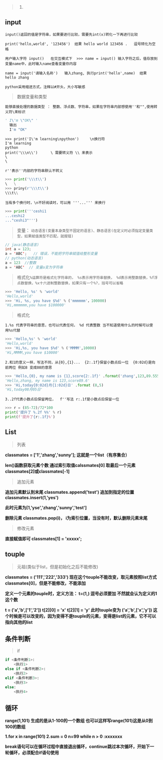 > 1.
## input
`input()返回的值是字符串，如果要进行比较，需要先int(x)转化一下再进行比较`

`print('hello,world', '123456')  结果 hello world 123456 .   逗号转化为空格`

`用户输入字符 input()   在交互模式下  >>> name = input() 输入字符之后，值存放到变量name中，此时输入name查看变量你内容`

`name = input('请输入名称')   输入zhang, 执行print('hello',name)  结果 hello zhang`

`python采用缩进方式，注释以#开头，大小写敏感`

> 数据变量和类型

`能够直接处理的数据类型 ： 整数、浮点数、字符串，如果在字符串内部想使用''和"",使用转义符\来标识`
```python
' I\'m \"OK\" '
  输出
  I'm "OK"
```
```
>>> print('I\'m learning\npython')     \n换行符
I'm learning
python
print('\\\n\\')      \ 需要转义符 \\ 来表示
\
\
```
`r''表示''内部的字符串默认不转义`
```python
>>> print('\\\t\\')
\   \
>>> priny(r'\\\t\\')
\\\t\\
```
`当有多个换行时，\n不好阅读时，可以用 '''...''' 来换行`
```python
>>> print('''ceshi1
...ceshi2
..."ceshi3"''')
```
> 变量：
`动态语言(变量本身类型不固定的语言)、静态语言(在定义时必须指定变量类型，如果赋值类型不匹配，就报错)`
```java
// java(静态语言)
int a = 123;    
a = 'ABC';   // 错误，不能把字符串赋值给整形变量
// python(动态语言)
a = 123  //整数
a = 'ABC'  // 变量a变为字符串 
```
> 格式化`%运算符是格式化字符串的， %s表示用字符串替换， %d表示用整数替换，%f浮点数替换，%x十六进制整数替换，如果只有一个%?，括号可以省略`
```python
>>> 'Hello, %s' % 'world'
'Hello,world'
>>> 'Hi, %s, you have $%d' % ('mmmmmm'，100000)
'Hi,mmmmmm,you have $100000'
```
> 格式化

`1.%s 代表字符串的意思，也可以代表任何， %d 代表整数 当不知道使用什么的时候可以使用%s代替`
```python
>>> 'Hello,%s' % 'world'     
'Hello,world'
>>> 'Hi,%s, you have $%d' % ('MMMM',10000)    
'Hi,MMMM,you have $10000'
```
`2.和1的意义一样，写法不同，从{0},{1}...  {2:.1f}保留小数点后一位  {0:02d}是向前两位 例如8 变成08的意思`
```python
>>> 'Hello,{0}, my name is {1},score{2:.1f}' .format('zhang',123,89.5555541)
'Hello,zhang, my name is 123,score89.6'
>>> 'Hi,today{0:02d}月{1:02d}日' .format (8,5)
'Hi,today08月05日'
```
`3..2f代表小数点后保留两位，  f''写法 r:.1f是小数点后保留一位`
```python
>>> r = (85-72)/72*100
print('提升了 %.2f %%' % r)       
print(f'提升了{r:.1f}%')         
```
## List
> 列表

**classmates = ['1','zhang','sunny'];  这就是一个list（有序集合）**

**len()函数获取元素个数  通过索引取值calssmates[0] 取最后一个元素classmates[2]或classmates[-1]**

> 追加元素

**追加元素默认到末尾 classmates.append('test')  追加到指定的位置 classmates.insert(1,'yes')**

**此时元素为[1,'yse','zhang','sunny','test']**

**删除元素 classmates.pop(i)， i为索引位置，当没有时，默认删除元素末尾**

> 修改元素

**直接赋值即可 classmates[1] = 'xxxxx';**

## touple
> 元祖(类似于list，但是初始化之后不能修改)

**classmates = ('111','222','333') 现在这个touple不能改变，取元素按照list方式 classmates[0]，但是不能修改，不能添加**

**定义一个元素的touple时，定义方法： t=(1,) 逗号必须要加 不然就会认为定义的1这个数**

**t = ('a','b',['1','2'])  t[2][0] = 'x' t[2][1] = 'y'  此时touple变为 ('a','b',['x','y']) 这个时候是可以改变的，因为变得不是touple的元素，变得是list的元素，它不可以指向其他的list**

## 条件判断
> if 

```python
if <条件判断1>:
    <执行1>
else if <条件判断2>:
    <执行2>
elif <条件判断3>:
    <执行3>
else:
    <执行4>
```

## 循环
**range(1,101) 生成的是从1-100的一个数组 也可以这样写range(101)这是从0到100的数组**

**1.for x in range(101)  2.sum = 0 n=99 while n > 0 :xxxxxxx**

**break语句可以在循环过程中直接退出循环，continue跳过本次循环，开始下一轮循环，必须配合if语句使用**

   